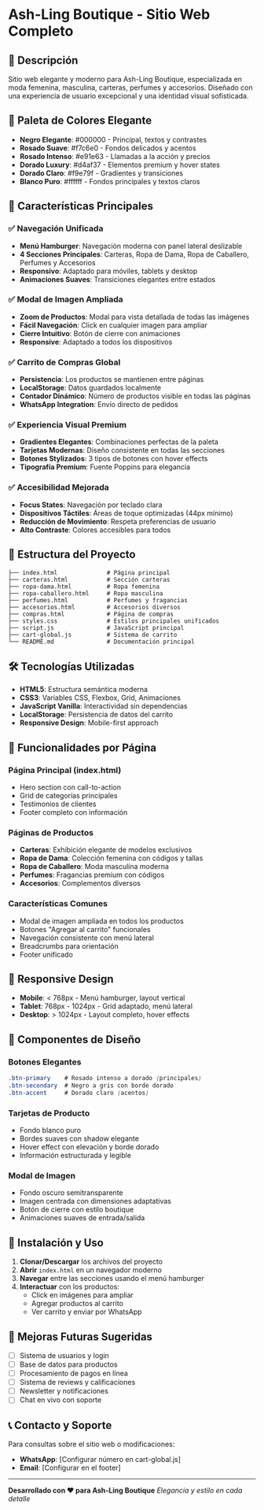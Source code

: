 # Ash-Ling Boutique - Sitio Web Completo

## 🌟 Descripción
Sitio web elegante y moderno para Ash-Ling Boutique, especializada en moda femenina, masculina, carteras, perfumes y accesorios. Diseñado con una experiencia de usuario excepcional y una identidad visual sofisticada.

## 🎨 Paleta de Colores Elegante
- **Negro Elegante**: #000000 - Principal, textos y contrastes
- **Rosado Suave**: #f7c6e0 - Fondos delicados y acentos
- **Rosado Intenso**: #e91e63 - Llamadas a la acción y precios
- **Dorado Luxury**: #d4af37 - Elementos premium y hover states  
- **Dorado Claro**: #f9e79f - Gradientes y transiciones
- **Blanco Puro**: #ffffff - Fondos principales y textos claros

## 🚀 Características Principales

### ✅ Navegación Unificada
- **Menú Hamburger**: Navegación moderna con panel lateral deslizable
- **4 Secciones Principales**: Carteras, Ropa de Dama, Ropa de Caballero, Perfumes y Accesorios
- **Responsivo**: Adaptado para móviles, tablets y desktop
- **Animaciones Suaves**: Transiciones elegantes entre estados

### ✅ Modal de Imagen Ampliada
- **Zoom de Productos**: Modal para vista detallada de todas las imágenes
- **Fácil Navegación**: Click en cualquier imagen para ampliar
- **Cierre Intuitivo**: Botón de cierre con animaciones
- **Responsive**: Adaptado a todos los dispositivos

### ✅ Carrito de Compras Global
- **Persistencia**: Los productos se mantienen entre páginas
- **LocalStorage**: Datos guardados localmente
- **Contador Dinámico**: Número de productos visible en todas las páginas
- **WhatsApp Integration**: Envío directo de pedidos

### ✅ Experiencia Visual Premium
- **Gradientes Elegantes**: Combinaciones perfectas de la paleta
- **Tarjetas Modernas**: Diseño consistente en todas las secciones
- **Botones Stylizados**: 3 tipos de botones con hover effects
- **Tipografía Premium**: Fuente Poppins para elegancia

### ✅ Accesibilidad Mejorada
- **Focus States**: Navegación por teclado clara
- **Dispositivos Táctiles**: Áreas de toque optimizadas (44px mínimo)
- **Reducción de Movimiento**: Respeta preferencias de usuario
- **Alto Contraste**: Colores accesibles para todos

## 📁 Estructura del Proyecto

```
├── index.html              # Página principal
├── carteras.html           # Sección carteras
├── ropa-dama.html          # Ropa femenina
├── ropa-caballero.html     # Ropa masculina
├── perfumes.html           # Perfumes y fragancias
├── accesorios.html         # Accesorios diversos
├── compras.html            # Página de compras
├── styles.css              # Estilos principales unificados
├── script.js               # JavaScript principal
├── cart-global.js          # Sistema de carrito
└── README.md               # Documentación principal
```

## 🛠️ Tecnologías Utilizadas
- **HTML5**: Estructura semántica moderna
- **CSS3**: Variables CSS, Flexbox, Grid, Animaciones
- **JavaScript Vanilla**: Interactividad sin dependencias
- **LocalStorage**: Persistencia de datos del carrito
- **Responsive Design**: Mobile-first approach

## 🎯 Funcionalidades por Página

### Página Principal (index.html)
- Hero section con call-to-action
- Grid de categorías principales
- Testimonios de clientes
- Footer completo con información

### Páginas de Productos
- **Carteras**: Exhibición elegante de modelos exclusivos
- **Ropa de Dama**: Colección femenina con códigos y tallas
- **Ropa de Caballero**: Moda masculina moderna
- **Perfumes**: Fragancias premium con códigos
- **Accesorios**: Complementos diversos

### Características Comunes
- Modal de imagen ampliada en todos los productos
- Botones "Agregar al carrito" funcionales
- Navegación consistente con menú lateral
- Breadcrumbs para orientación
- Footer unificado

## 📱 Responsive Design
- **Mobile**: < 768px - Menú hamburger, layout vertical
- **Tablet**: 768px - 1024px - Grid adaptado, menú lateral
- **Desktop**: > 1024px - Layout completo, hover effects

## 🎨 Componentes de Diseño

### Botones Elegantes
```css
.btn-primary    # Rosado intenso a dorado (principales)
.btn-secondary  # Negro a gris con borde dorado
.btn-accent     # Dorado claro (acentos)
```

### Tarjetas de Producto
- Fondo blanco puro
- Bordes suaves con shadow elegante
- Hover effect con elevación y borde dorado
- Información estructurada y legible

### Modal de Imagen
- Fondo oscuro semitransparente
- Imagen centrada con dimensiones adaptativas
- Botón de cierre con estilo boutique
- Animaciones suaves de entrada/salida

## 🔧 Instalación y Uso

1. **Clonar/Descargar** los archivos del proyecto
2. **Abrir** `index.html` en un navegador moderno
3. **Navegar** entre las secciones usando el menú hamburger
4. **Interactuar** con los productos:
   - Click en imágenes para ampliar
   - Agregar productos al carrito
   - Ver carrito y enviar por WhatsApp

## 🌟 Mejoras Futuras Sugeridas
- [ ] Sistema de usuarios y login
- [ ] Base de datos para productos
- [ ] Procesamiento de pagos en línea
- [ ] Sistema de reviews y calificaciones
- [ ] Newsletter y notificaciones
- [ ] Chat en vivo con soporte

## 📞 Contacto y Soporte
Para consultas sobre el sitio web o modificaciones:
- **WhatsApp**: [Configurar número en cart-global.js]
- **Email**: [Configurar en el footer]

---

**Desarrollado con ❤️ para Ash-Ling Boutique**
*Elegancia y estilo en cada detalle*

